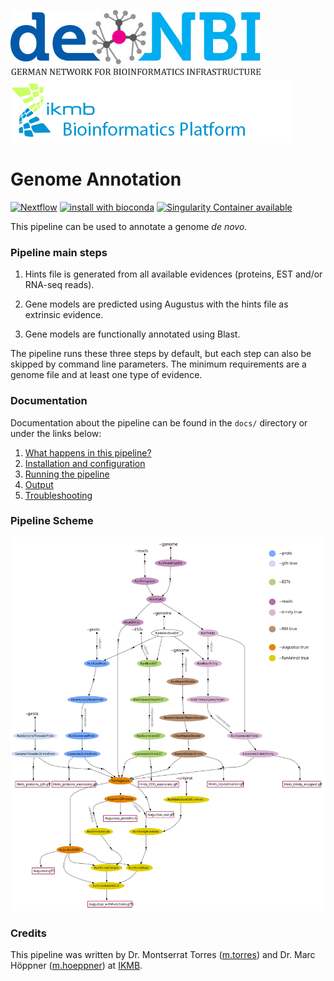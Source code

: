 ![](images/deNBI_logo.jpg) ![](images/ikmb_bfx_logo.png) 

# Genome Annotation 

[![Nextflow](https://img.shields.io/badge/nextflow-%E2%89%A50.30.0-brightgreen.svg)](https://www.nextflow.io/)
[![install with bioconda](https://img.shields.io/badge/install%20with-bioconda-brightgreen.svg)](http://bioconda.github.io/)
[![Singularity Container available](https://img.shields.io/badge/singularity-available-7E4C74.svg)](http://singularity.lbl.gov)

This pipeline can be used to annotate a genome *de novo*. 

### Pipeline main steps  

1. Hints file is generated from all available evidences (proteins, EST and/or RNA-seq reads). 

2. Gene models are predicted using Augustus with the hints file as extrinsic evidence. 

3. Gene models are functionally annotated using Blast. 

The pipeline runs these three steps by default, but each step can also be skipped by command line parameters. The minimum requirements are a genome file and at least one type of evidence. 

### Documentation 

Documentation about the pipeline can be found in the `docs/` directory or under the links below:

1. [What happens in this pipeline?](docs/pipeline.md)
2. [Installation and configuration](docs/installation.md)
3. [Running the pipeline](docs/usage.md)
4. [Output](docs/output.md)
5. [Troubleshooting](docs/troubleshooting.md)

### Pipeline Scheme 

![](images/genome-annotation_dag_mod.svg) 

### Credits 

This pipeline was written by Dr. Montserrat Torres ([m.torres](https://git.ikmb.uni-kiel.de/m.torres)) and Dr. Marc Höppner ([m.hoeppner](https://www.ikmb.uni-kiel.de/people/scientists/marc-hoppner)) at [IKMB](http://www.ikmb.uni-kiel.de).

